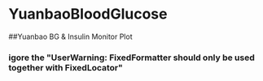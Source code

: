 # YuanbaoBloodGlucose
##Yuanbao BG &amp; Insulin Monitor Plot
### igore the "UserWarning: FixedFormatter should only be used together with FixedLocator"
